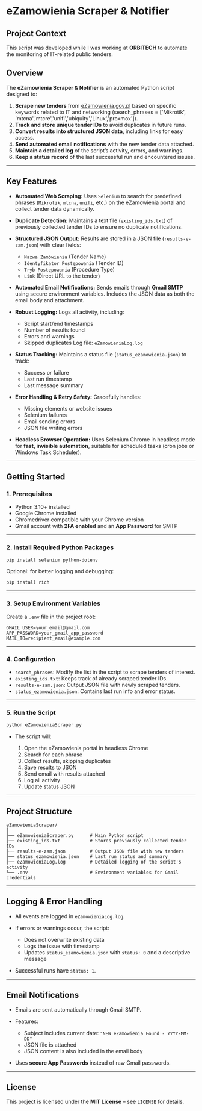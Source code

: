 # eZamowienia Scraper & Notifier

## Project Context
This script was developed while I was working at **ORBITECH** to automate the monitoring of IT-related public tenders.  

## **Overview**

The **eZamowienia Scraper & Notifier** is an automated Python script designed to:

1. **Scrape new tenders** from [eZamowienia.gov.pl](https://ezamowienia.gov.pl/mp-client/search/list) based on specific keywords related to IT and networking (search_phrases = ['Mikrotik', 'mtcna','mtcre','unifi','ubiquity','Linux','proxmox']).
2. **Track and store unique tender IDs** to avoid duplicates in future runs.
3. **Convert results into structured JSON data**, including links for easy access.
4. **Send automated email notifications** with the new tender data attached.
5. **Maintain a detailed log** of the script’s activity, errors, and warnings.
6. **Keep a status record** of the last successful run and encountered issues.

---

## **Key Features**

* **Automated Web Scraping:**
  Uses `Selenium` to search for predefined phrases (`Mikrotik`, `mtcna`, `unifi`, etc.) on the eZamowienia portal and collect tender data dynamically.

* **Duplicate Detection:**
  Maintains a text file (`existing_ids.txt`) of previously collected tender IDs to ensure no duplicate notifications.

* **Structured JSON Output:**
  Results are stored in a JSON file (`results-e-zam.json`) with clear fields:

  * `Nazwa Zamówienia` (Tender Name)
  * `Identyfikator Postępowania` (Tender ID)
  * `Tryb Postępowania` (Procedure Type)
  * `Link` (Direct URL to the tender)

* **Automated Email Notifications:**
  Sends emails through **Gmail SMTP** using secure environment variables. Includes the JSON data as both the email body and attachment.

* **Robust Logging:**
  Logs all activity, including:

  * Script start/end timestamps
  * Number of results found
  * Errors and warnings
  * Skipped duplicates
    Log file: `eZamowieniaLog.log`

* **Status Tracking:**
  Maintains a status file (`status_ezamowienia.json`) to track:

  * Success or failure
  * Last run timestamp
  * Last message summary

* **Error Handling & Retry Safety:**
  Gracefully handles:

  * Missing elements or website issues
  * Selenium failures
  * Email sending errors
  * JSON file writing errors

* **Headless Browser Operation:**
  Uses Selenium Chrome in headless mode for **fast, invisible automation**, suitable for scheduled tasks (cron jobs or Windows Task Scheduler).

---

## **Getting Started**

### **1. Prerequisites**

* Python 3.10+ installed
* Google Chrome installed
* Chromedriver compatible with your Chrome version
* Gmail account with **2FA enabled** and an **App Password** for SMTP

---

### **2. Install Required Python Packages**

```bash
pip install selenium python-dotenv
```

Optional: for better logging and debugging:

```bash
pip install rich
```

---

### **3. Setup Environment Variables**

Create a `.env` file in the project root:

```env
GMAIL_USER=your_email@gmail.com
APP_PASSWORD=your_gmail_app_password
MAIL_TO=recipient_email@example.com
```

---

### **4. Configuration**

* `search_phrases`: Modify the list in the script to scrape tenders of interest.
* `existing_ids.txt`: Keeps track of already scraped tender IDs.
* `results-e-zam.json`: Output JSON file with newly scraped tenders.
* `status_ezamowienia.json`: Contains last run info and error status.

---

### **5. Run the Script**

```bash
python eZamowieniaScraper.py
```

* The script will:

  1. Open the eZamowienia portal in headless Chrome
  2. Search for each phrase
  3. Collect results, skipping duplicates
  4. Save results to JSON
  5. Send email with results attached
  6. Log all activity
  7. Update status JSON

---

## **Project Structure**

```
eZamowieniaScraper/
│
├── eZamowieniaScraper.py      # Main Python script
├── existing_ids.txt           # Stores previously collected tender IDs
├── results-e-zam.json         # Output JSON file with new tenders
├── status_ezamowienia.json    # Last run status and summary
├── eZamowieniaLog.log         # Detailed logging of the script's activity
└── .env                       # Environment variables for Gmail credentials
```

---

## **Logging & Error Handling**

* All events are logged in `eZamowieniaLog.log`.
* If errors or warnings occur, the script:

  * Does not overwrite existing data
  * Logs the issue with timestamp
  * Updates `status_ezamowienia.json` with `status: 0` and a descriptive message
* Successful runs have `status: 1`.

---

## **Email Notifications**

* Emails are sent automatically through Gmail SMTP.
* Features:

  * Subject includes current date: `"NEW eZamowienia Found - YYYY-MM-DD"`
  * JSON file is attached
  * JSON content is also included in the email body
* Uses **secure App Passwords** instead of raw Gmail passwords.

---

## **License**

This project is licensed under the **MIT License** – see `LICENSE` for details.